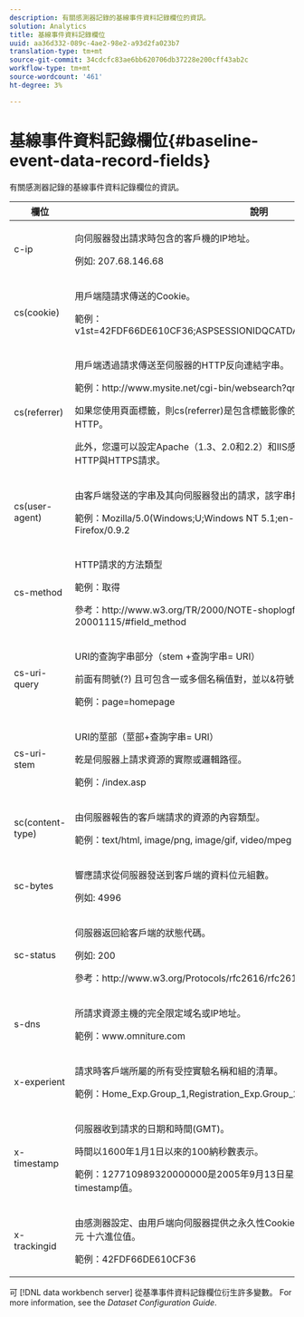 ```yaml
---
description: 有關感測器記錄的基線事件資料記錄欄位的資訊。
solution: Analytics
title: 基線事件資料記錄欄位
uuid: aa36d332-089c-4ae2-98e2-a93d2fa023b7
translation-type: tm+mt
source-git-commit: 34cdcfc83ae6bb620706db37228e200cff43ab2c
workflow-type: tm+mt
source-wordcount: '461'
ht-degree: 3%

---
```



# 基線事件資料記錄欄位{#baseline-event-data-record-fields}

有關感測器記錄的基線事件資料記錄欄位的資訊。

<table id="table_E29606BB010E4DB48C463979B7BEC769"> 
 <thead> 
  <tr> 
   <th colname="col1" class="entry"> 欄位 </th> 
   <th colname="col2" class="entry"> 說明 </th> 
  </tr> 
 </thead>
 <tbody> 
  <tr> 
   <td colname="col1"> c-ip </td> 
   <td colname="col2"> <p>向伺服器發出請求時包含的客戶機的IP地址。 </p> <p>例如: 207.68.146.68 </p> </td> 
  </tr> 
  <tr> 
   <td colname="col1"> cs(cookie) </td> 
   <td colname="col2"> <p>用戶端隨請求傳送的Cookie。 </p> <p>範例：v1st=42FDF66DE610CF36;ASPSESSIONIDQCATDAQC=GPIBKEIBFFIPLOJMKAAEPM; </p> </td> 
  </tr> 
  <tr> 
   <td colname="col1"> cs(referrer) </td> 
   <td colname="col2"> <p>用戶端透過請求傳送至伺服器的HTTP反向連結字串。 </p> <p>範例：http://www.mysite.net/cgi-bin/websearch?qry </p> <p>如果您使用頁面標籤，則cs(referrer)是包含標籤影像的檔案的完整URL，包括HTTP或HTTP。 </p> <p>此外，您還可以設定Apache（1.3、2.0和2.2）和IIS感測器，以擷取用於請求的埠，以識別HTTP與HTTPS請求。 </p> </td> 
  </tr> 
  <tr> 
   <td colname="col1"> cs(user-agent) </td> 
   <td colname="col2"> <p>由客戶端發送的字串及其向伺服器發出的請求，該字串指示客戶端的用戶代理類型。 </p> <p>範例：Mozilla/5.0(Windows;U;Windows NT 5.1;en-US;rv:1.7)Gecko/20040707 Firefox/0.9.2 </p> </td> 
  </tr> 
  <tr> 
   <td colname="col1"> cs-method </td> 
   <td colname="col2"> <p>HTTP請求的方法類型 </p> <p>範例：取得 </p> <p>參考：http://www.w3.org/TR/2000/NOTE-shoplogfileformat-20001115/#field_method </p> </td> 
  </tr> 
  <tr> 
   <td colname="col1"> cs-uri-query </td> 
   <td colname="col2"> <p>URI的查詢字串部分（stem +查詢字串= URI） </p> <p>前面有問號(?) 且可包含一或多個名稱值對，並以&amp;符號(&amp;)分隔。 </p> <p>範例：page=homepage </p> </td> 
  </tr> 
  <tr> 
   <td colname="col1"> cs-uri-stem </td> 
   <td colname="col2"> <p>URI的莖部（莖部+查詢字串= URI） </p> <p>乾是伺服器上請求資源的實際或邏輯路徑。 </p> <p>範例：/index.asp </p> </td> 
  </tr> 
  <tr> 
   <td colname="col1"> sc(content-type) </td> 
   <td colname="col2"> <p>由伺服器報告的客戶端請求的資源的內容類型。 </p> <p>範例：text/html, image/png, image/gif, video/mpeg </p> </td> 
  </tr> 
  <tr> 
   <td colname="col1"> sc-bytes </td> 
   <td colname="col2"> <p>響應請求從伺服器發送到客戶端的資料位元組數。 </p> <p>例如: 4996 </p> </td> 
  </tr> 
  <tr> 
   <td colname="col1"> sc-status </td> 
   <td colname="col2"> <p>伺服器返回給客戶端的狀態代碼。 </p> <p>例如: 200 </p> <p>參考：http://www.w3.org/Protocols/rfc2616/rfc2616-sec10.html </p> </td> 
  </tr> 
  <tr> 
   <td colname="col1"> s-dns </td> 
   <td colname="col2"> <p>所請求資源主機的完全限定域名或IP地址。 </p> <p>範例：www.omniture.com </p> </td> 
  </tr> 
  <tr> 
   <td colname="col1"> x-experient </td> 
   <td colname="col2"> <p>請求時客戶端所屬的所有受控實驗名稱和組的清單。 </p> <p>範例：Home_Exp.Group_1,Registration_Exp.Group_2 </p> </td> 
  </tr> 
  <tr> 
   <td colname="col1"> x-timestamp </td> 
   <td colname="col2"> <p>伺服器收到請求的日期和時間(GMT)。 </p> <p>時間以1600年1月1日以來的100納秒數表示。 </p> <p>範例：127710989320000000是2005年9月13日星期二11:28:52.00000的x-timestamp值。 </p> </td> 
  </tr> 
  <tr> 
   <td colname="col1"> x-trackingid </td> 
   <td colname="col2"> <p>由感測器設定、由用戶端向伺服器提供之永久性Cookie中所找到之唯一瀏覽器識別碼的64位元 <span class="wintitle"></span> 十六進位值。 </p> <p>範例：42FDF66DE610CF36 </p> </td> 
  </tr> 
 </tbody> 
</table>

可 [!DNL data workbench server] 從基準事件資料記錄欄位衍生許多變數。 For more information, see the *Dataset Configuration Guide*.
